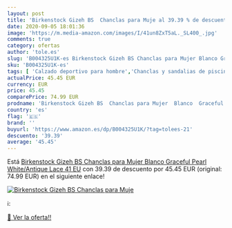 ```yaml
---
layout: post
title: 'Birkenstock Gizeh BS  Chanclas para Muje al 39.39 % de descuento'
date: 2020-09-05 18:01:36
image: 'https://m.media-amazon.com/images/I/41un8ZxT5aL._SL400_.jpg'
comments: true
category: ofertas
author: 'tole.es'
slug: 'B004325U1K-es Birkenstock Gizeh BS Chanclas para Mujer Blanco Graceful...'
sku: 'B004325U1K-es'
tags: [ 'Calzado deportivo para hombre','Chanclas y sandalias de piscina para hombre','Sandalias de vestir para hombre','Zapatillas y calzado deportivo para hombre','Zapatos','Zapatos para hombre','Zapatos y complementos','chanclas', ]
actualPrice: 45.45 EUR
currency: EUR
price: 45.45
comparePrice: 74.99 EUR
prodname: 'Birkenstock Gizeh BS  Chanclas para Mujer  Blanco  Graceful Pearl White/Antique Lace   41 EU'
country: 'es'
flag: '🇪🇸'
brand: ''
buyurl: 'https://www.amazon.es/dp/B004325U1K/?tag=tolees-21'
descuento: '39.39'
average: '45.45'
---
```


Está [Birkenstock Gizeh BS  Chanclas para Mujer  Blanco  Graceful Pearl White/Antique Lace   41 EU](https://www.amazon.es/dp/B004325U1K/?tag=tolees-21) con 39.39 de descuento por 45.45 EUR (original: 74.99 EUR) en el siguiente enlace!

[![Birkenstock Gizeh BS  Chanclas para Muje](https://m.media-amazon.com/images/I/41un8ZxT5aL._SL400_.jpg)](https://www.amazon.es/dp/B004325U1K/?tag=tolees-21)

ℹ️:


[🛒 Ver la oferta!!](https://www.amazon.es/dp/B004325U1K/?tag=tolees-21)
